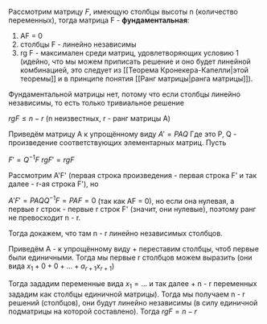 Рассмотрим матрицу $F$, имеющую столбцы высоты n (количество переменных), тогда матрица F - **фундаментальная**:
1) AF = 0
2) столбцы F - линейно независимы
3) rg F - максимален среди матриц, удовлетворяющих условию 1 (идейно, что мы можем приписать решение и оно будет линейной комбинацией, это следует из [[Теорема Кронекера-Капелли|этой теоремы]] и в принципе понятия [[Ранг матрицы|ранга матрицы]]).

Фундаментальной матрицы нет, потому что если столбцы линейно независимы, то есть только тривиальное решение

$rg F \leq n - r$ (n неизвестных, r - ранг матрицы А)

Приведём матрицу А к упрощённому виду
$A' = PAQ$
Где это P, Q - произведение соответствующих элементарных матриц.
Пусть

$F' = Q^{-1}F$
$rg F' = rg F$

Рассмотрим A'F' (первая строка произведения - первая строка F' и так далее - r-ая строка F'), но

$A'F' = PAQQ^{-1}F = PAF = 0$ (так как AF = 0), но если она нулевая, а первые r строк - первые r строк F' (значит, они нулевые), поэтому ранг не превосходит n - r.

Тогда докажем, что там n - r линейно независимых столбцов.

Приведём А - к упрощённому виду + переставим столбцы, чтоб первые были единичными.
Тогда мы первые r столбцов можем выразить (они вида $x_1 + 0 + 0 + ... + a_{r + 1}x_{r + 1}$)

Тогда зададим переменные вида $x_1 = ...$ и так далее + n - r переменных зададим как столбцы единичной матрицы). Тогда мы получаем n - r решений (столбцов), они будут линейно независимы (в силу единичной подматрицы на которой составлено).
Тогда $rg F = n - r$